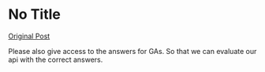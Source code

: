 # No Title

[Original Post](https://discourse.onlinedegree.iitm.ac.in/t/169029/6)

<p>Please also give access to the answers for GAs. So that we can evaluate our api with the correct answers.</p>